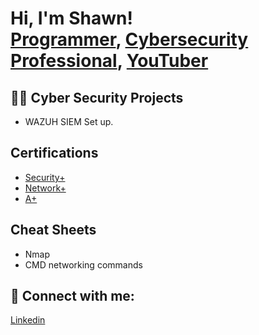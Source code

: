 <h1>Hi, I'm Shawn! <br/><a href="https://github.com/joshmadakor1">Programmer</a>, <a href="https://www.linkedin.com/in/joshmadakor/">Cybersecurity Professional</a>, <a href="https://www.youtube.com/c/joshmadakor">YouTuber</a></h1>

<h2>👨‍💻 Cyber Security Projects</h2>

- WAZUH SIEM Set up. 

<h2> Certifications </h2>

- [Security+](https://www.comptia.org/certifications/security)
- [Network+](https://www.comptia.org/certifications/network)
- [A+](https://www.comptia.org/certifications/a)

<h2>Cheat Sheets</h2>

- Nmap
- CMD networking commands
  



<h2> 🤳 Connect with me:</h2>

[Linkedin](https://www.linkedin.com/in/shawn-nichol/)


